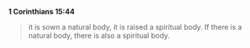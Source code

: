 **1 Corinthians 15:44**
> it is sown a natural body, it is raised a spiritual body. If there is a natural body, there is also a spiritual body.